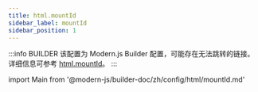 ```yaml
---
title: html.mountId
sidebar_label: mountId
sidebar_position: 1
---
```


:::info BUILDER
该配置为 Modern.js Builder 配置，可能存在无法跳转的链接。详细信息可参考 [html.mountId](https://modernjs.dev/builder/zh/api/config-html.html#html-mountid)。
:::

import Main from '@modern-js/builder-doc/zh/config/html/mountId.md'

<Main />
